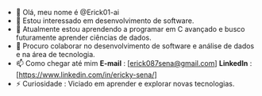 - 👋 Olá, meu nome é @Erick01-ai
- 👀 Estou interessado em desenvolvimento de software.
- 🌱 Atualmente estou aprendendo a programar em C avançado e busco futuramente aprender ciências de dados.
- 💞️ Procuro colaborar no desenvolvimento de software e análise de dados e na área de tecnologia.
- 📫 Como chegar até mim **E-mail** : [erick087sena@gmail.com] **LinkedIn** : [https://www.linkedin.com/in/ericky-sena/]
- ⚡ Curiosidade : Viciado em aprender e explorar novas tecnologias.

<!---
Erick01-ai/Erick01-ai is a ✨ special ✨ repository because its `README.md` (this file) appears on your GitHub profile.
You can click the Preview link to take a look at your changes.
--->
